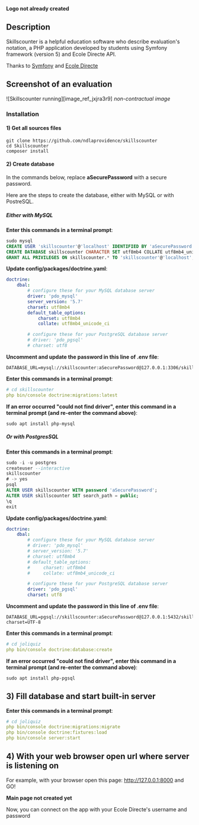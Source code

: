 **Logo not already created**

## Description

Skillscounter is a helpful education software who describe evaluation's notation, a PHP application developed by students using Symfony framework (version 5) and Ecole Directe API.

Thanks to [Symfony](https://symfony.com/) and [Ecole Directe](https://www.ecoledirecte.com/)

## Screenshot of an evaluation

![Skillscounter running][image_ref_jxjra3r9]
*non-contractual image* 

### Installation

#### 1) Get all sources files

```dos
git clone https://github.com/ndlaprovidence/skillscounter  
cd Skillscounter
composer install
```


#### 2) Create database

In the commands below, replace **aSecurePassword** with a secure password.

Here are the steps to create the database, either with MySQL or with PostreSQL.

##### Either with MySQL

**Enter this commands in a terminal prompt**:
```sql
sudo mysql
CREATE USER 'skillscounter'@'localhost' IDENTIFIED BY 'aSecurePassword';
CREATE DATABASE skillscounter CHARACTER SET utf8mb4 COLLATE utf8mb4_unicode_ci;
GRANT ALL PRIVILEGES ON skillscounter.* TO 'skillscounter'@'localhost';
```
**Update config/packages/doctrine.yaml**:
```yaml
doctrine:
    dbal:
        # configure these for your MySQL database server
        driver: 'pdo_mysql'
        server_version: '5.7'
        charset: utf8mb4
        default_table_options:
            charset: utf8mb4
            collate: utf8mb4_unicode_ci

        # configure these for your PostgreSQL database server
        # driver: 'pdo_pgsql'
        # charset: utf8
```
**Uncomment and update the password in this line of .env file**: 
```text
DATABASE_URL=mysql://skillscounter:aSecurePassword@127.0.0.1:3306/skillscounter
```
**Enter this commands in a terminal prompt**:
```yaml
# cd skillscounter
php bin/console doctrine:migrations:latest
```
**If an error occurred "could not find driver", enter this command in a terminal prompt (and re-enter the command above)**:
```dos
sudo apt install php-mysql
```
##### Or with PostgresSQL

**Enter this commands in a terminal prompt**:

```sql
sudo -i -u postgres
createuser --interactive
skillscounter
# -> yes
psql
ALTER USER skillscounter WITH password 'aSecurePassword';
ALTER USER skillscounter SET search_path = public;
\q
exit
```
**Update config/packages/doctrine.yaml**:

```yaml
doctrine:
    dbal:
        # configure these for your MySQL database server
        # driver: 'pdo_mysql'
        # server_version: '5.7'
        # charset: utf8mb4
        # default_table_options:
        #     charset: utf8mb4
        #     collate: utf8mb4_unicode_ci

        # configure these for your PostgreSQL database server
        driver: 'pdo_pgsql'
        charset: utf8
```
**Uncomment and update the password in this line of .env file**:
```text
DATABASE_URL=pgsql://skillscounter:aSecurePassword@127.0.0.1:5432/skillscounter?charset=UTF-8
```
**Enter this commands in a terminal prompt**:
```yaml
# cd joliquiz
php bin/console doctrine:database:create
```
**If an error occurred "could not find driver", enter this command in a terminal prompt (and re-enter the command above)**:

```dos
sudo apt install php-pgsql
```
## 3) Fill database and start built-in server
**Enter this commands in a terminal prompt**:

```yaml
# cd joliquiz
php bin/console doctrine:migrations:migrate
php bin/console doctrine:fixtures:load
php bin/console server:start
```
## 4) With your web browser open url where server is listening on

For example, with your browser open this page: http://127.0.0.1:8000 and GO!

**Main page not created yet**

Now, you can connect on the app with your Ecole Directe's username and password
